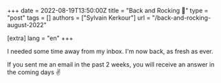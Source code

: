 +++
date = 2022-08-19T13:50:00Z
title = "Back and Rocking 🤘"
type = "post"
tags = []
authors = ["Sylvain Kerkour"]
url = "/back-and-rocking-august-2022"

[extra]
lang = "en"
+++

I needed some time away from my inbox. I'm now back, as fresh as ever.

If you sent me an email in the past 2 weeks, you will receive an answer in the coming days ✌️
